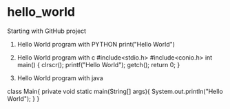 # hello_world
Starting with GitHub project

1) Hello World program with PYTHON
print("Hello World")

2) Hello World program with c
#include<stdio.h>
#include<conio.h>
int main()
{
  clrscr();
  printf("Hello World");
  getch();
  return 0;
}

3) Hello World program with java

class Main{
private void static main(String[] args){
 System.out.println("Hello World");
}
}
